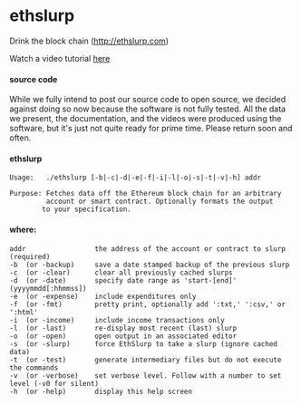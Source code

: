 # ethslurp
Drink the block chain (http://ethslurp.com)

Watch a video tutorial <a href="https://www.youtube.com/watch?v=ZZDV1yAgces">here</a>

#### source code

While we fully intend to post our source code to open source, we decided against doing so now
because the software is not fully tested. All the data we present, the documentation, and
the videos were produced using the software, but it's just not quite ready for prime time.
Please return soon and often. 

#### ethslurp

    Usage:   ./ethslurp [-b|-c|-d|-e|-f|-i|-l|-o|-s|-t|-v|-h] addr

    Purpose: Fetches data off the Ethereum block chain for an arbitrary
             account or smart contract. Optionally formats the output
            to your specification.

#### where:

  	addr                 the address of the account or contract to slurp (required)
  	-b  (or -backup)     save a date stamped backup of the previous slurp
  	-c  (or -clear)      clear all previously cached slurps
  	-d  (or -date)       specify date range as 'start-[end]' (yyyymmdd[:hhmmss])
  	-e  (or -expense)    include expenditures only
  	-f  (or -fmt)        pretty print, optionally add ':txt,' ':csv,' or ':html'
  	-i  (or -income)     include income transactions only
  	-l  (or -last)       re-display most recent (last) slurp
  	-o  (or -open)       open output in an associated editor
  	-s  (or -slurp)      force EthSlurp to take a slurp (ignore cached data)
  	-t  (or -test)       generate intermediary files but do not execute the commands
  	-v  (or -verbose)    set verbose level. Follow with a number to set level (-v0 for silent)
  	-h  (or -help)       display this help screen
